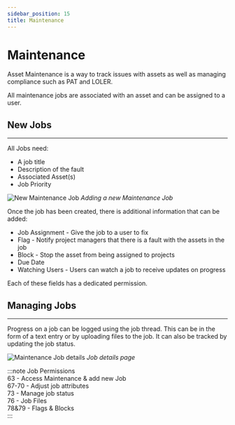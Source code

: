 ```yaml
---
sidebar_position: 15
title: Maintenance
---
```

# Maintenance

Asset Maintenance is a way to track issues with assets as well as managing compliance such as PAT and LOLER.

All maintenance jobs are associated with an asset and can be assigned to a user.

## New Jobs
---

All Jobs need:
- A job title
- Description of the fault
- Associated Asset(s)
- Job Priority

![New Maintenance Job](/img/tutorial/assets/maintenance-new.png "Reporting an asset as broken in Demo Hire Services")
*Adding a new Maintenance Job*

Once the job has been created, there is additional information that can be added:
- Job Assignment - Give the job to a user to fix
- Flag - Notify project managers that there is a fault with the assets in the job
- Block - Stop the asset from being assigned to projects
- Due Date
- Watching Users - Users can watch a job to receive updates on progress

Each of these fields has a dedicated permission.


## Managing Jobs
---
Progress on a job can be logged using the job thread. This can be in the form of a text entry or by uploading files to the job.
It can also be tracked by updating the job status.

![Maintenance Job details](/img/tutorial/assets/maintenance-details.png "Full details of maintenance job")
*Job details page*

:::note Job Permissions  
63 - Access Maintenance & add new Job  
67-70 - Adjust job attributes  
73 - Manage job status  
76 - Job Files  
78&79 - Flags & Blocks  
:::
